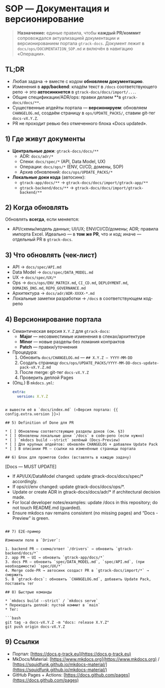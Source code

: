# SOP — Документация и версионирование
> **Назначение:** единые правила, чтобы **каждый PR/коммит** сопровождался актуализацией документации и версионированием портала `gtrack-docs`. Документ лежит в `docs/ops/DOCUMENTATION_SOP.md` и включён в навигацию «Операции».

## TL;DR
- Любая задача → вместе с кодом **обновляем документацию**.
- Изменения в **app/backend**: кладём текст в `/docs` соответствующего репо → это **автосинкнется** в `gtrack-docs/docs/import/...`.
- Общие спецификации/ADR/ops: правки делаем **в `gtrack-docs/docs/**`.
- Существенные апдейты портала — **версионируем**: обновляем `CHANGELOG.md`, создаём страницу в `ops/UPDATE_PACKS/`, ставим git-тег `docs-vX.Y.Z`.
- PR не проходит ревью без отмеченного блока «Docs updated».

## 1) Где живут документы
- **Центральные доки**: `gtrack-docs/docs/**`
  - ADR: `docs/adr/*`
  - Спеки: `docs/spec/*` (API, Data Model, UX)
  - Операции: `docs/ops/*` (ENV, CI/CD, домены, SOP)
  - Архив обновлений: `docs/ops/UPDATE_PACKS/*`
- **Локальные доки кода** (автосинк):
  - `gtrack-app/docs/**` → `gtrack-docs/docs/import/gtrack-app/**`
  - `gtrack-backend/docs/**` → `gtrack-docs/docs/import/gtrack-backend/**`

## 2) Когда обновлять
Обновлять **всегда**, если меняется:
- API/схемы/модель данных; UI/UX; ENV/CI/CD/домены; ADR; правила импорта Excel.
Идеально — в **том же PR**, что и код; иначе — отдельный PR в `gtrack-docs`.

## 3) Что обновлять (чек-лист)
- API → `docs/spec/API.md`
- Data Model → `docs/spec/DATA_MODEL.md`
- UX → `docs/spec/UX/*`
- Ops → `docs/ops/ENV_MATRIX.md`, `CI_CD.md`, `DEPLOYMENT.md`, `DOMAINS_DNS.md`, `REPO_GOVERNANCE.md`
- Архитектура → `docs/adr/ADR-XXXX-*.md`
- Локальные заметки разработки → `/docs` в соответствующем код-репо

## 4) Версионирование портала
- Семантическая версия `X.Y.Z` для `gtrack-docs`:
  - **Major** — несовместимые изменения в спеках/архитектуре
  - **Minor** — новые разделы без ломания контрактов
  - **Patch** — правки/уточнения
- Процедура:
  1) Обновить `docs/CHANGELOG.md` — `## X.Y.Z — YYYY-MM-DD`
  2) Создать страницу `docs/ops/UPDATE_PACKS/YYYY-MM-DD-docs-update-pack-vX.Y.Z.md`
  3) После merge: git-тег `docs-vX.Y.Z`
  4) Проверить деплой Pages
- (Опц.) В `mkdocs.yml`:
  ```yaml
  extra:
    version: X.Y.Z
```

и вывести её в `docs/index.md` («Версия портала: {{ config.extra.version }}»)

## 5) Definition of Done для PR

* [ ] Обновлены соответствующие разделы доков (см. §3)
* [ ] Обновлены локальные доки `/docs` в code-репо (если нужно)
* [ ] `mkdocs build --strict` зелёный (Docs-Preview)
* [ ] Для крупных апдейтов: обновлён CHANGELOG + добавлен Update Pack
* [ ] В описании PR — ссылки на изменённые страницы портала

## 6) Блок для промптов Codex (вставлять в каждую задачу)

```
[Docs — MUST UPDATE]
- If API/UX/DataModel changed: update gtrack-docs/docs/spec/* accordingly.
- If ops/ci/env changed: update gtrack-docs/docs/ops/*.
- Update or create ADR in gtrack-docs/docs/adr/* if architectural decision made.
- For local developer notes/examples: update /docs in this repository; do not touch README.md (guarded).
- Ensure mkdocs nav remains consistent (no missing pages) and “Docs - Preview” is green.
```

## 7) E2E-пример

Изменили поле в `Driver`:

1. backend PR — схема/ответ `/drivers` → обновить `gtrack-backend/docs/*`
2. app PR — UI → обновить `gtrack-app/docs/*`
3. docs PR — обновить `spec/DATA_MODEL.md`, `spec/API.md`, (при необходимости) `spec/UX/*`
4. Merge code-PR → автосинк создаст PR в `gtrack-docs/import/*` → смержить
5. В `gtrack-docs`: обновить `CHANGELOG.md`, добавить Update Pack, поставить тег

## 8) Быстрые команды

* `mkdocs build --strict` / `mkdocs serve`
* Переиздать деплой: пустой коммит в `main`
* Тег:

```bash
git tag -a docs-vX.Y.Z -m "docs: release X.Y.Z"
git push origin docs-vX.Y.Z
```

## 9) Ссылки

* Портал: [https://docs.g-track.eu](https://docs.g-track.eu)
* MkDocs/Material: [https://www.mkdocs.org](https://www.mkdocs.org) / [https://squidfunk.github.io/mkdocs-material/](https://squidfunk.github.io/mkdocs-material/)
* GitHub Pages + Actions: [https://docs.github.com/pages](https://docs.github.com/pages)
